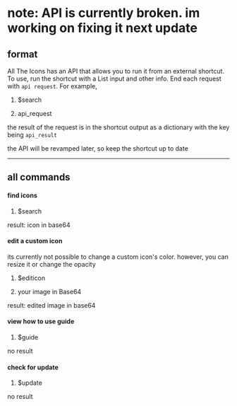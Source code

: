 # note: API is currently broken. im working on fixing it next update

## format
All The Icons has an API that allows you to run it from an external shortcut. To use, run the shortcut with a List input and other info. End each request with `api request`. For example,

1. $search

2. api_request

the result of the request is in the shortcut output as a dictionary with the key being `api_result`

the API will be revamped later, so keep the shortcut up to date

---
## all commands
#### find icons
1. $search

result: icon in base64

#### edit a custom icon
its currently not possible to change a custom icon's color. however, you can resize it or change the opacity

1. $editicon

2. your image in Base64

result: edited image in base64

#### view how to use guide

1. $guide

no result

#### check for update

1. $update

no result